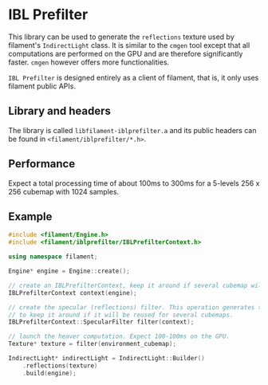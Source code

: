 # IBL Prefilter

This library can be used to generate the `reflections` texture used by filament's `IndirectLight` 
class. It is similar to the `cmgen` tool except that all computations are performed on the GPU and
are therefore significantly faster. `cmgen` however offers more functionalities.

`IBL Prefilter` is designed entirely as a client of filament, that is, it only uses filament
public APIs.

## Library and headers

The library is called `libfilament-iblprefilter.a` and its public headers can be found in 
`<filament/iblprefilter/*.h>`.

## Performance

Expect a total processing time of about 100ms to 300ms for a 5-levels 256 x 256 cubemap with 1024
samples.

## Example

```c++
#include <filament/Engine.h>
#include <filament/iblprefilter/IBLPrefilterContext.h>

using namespace filament;

Engine* engine = Engine::create();

// create an IBLPrefilterContext, keep it around if several cubemap will be processed.
IBLPrefilterContext context(engine);

// create the specular (reflections) filter. This operation generates the kernel, so it's important
// to keep it around if it will be reused for several cubemaps.
IBLPrefilterContext::SpecularFilter filter(context);

// launch the heaver computation. Expect 100-100ms on the GPU.
Texture* texture = filter(environment_cubemap);

IndirectLight* indirectLight = IndirectLight::Builder()
    .reflections(texture)
    .build(engine);
```
